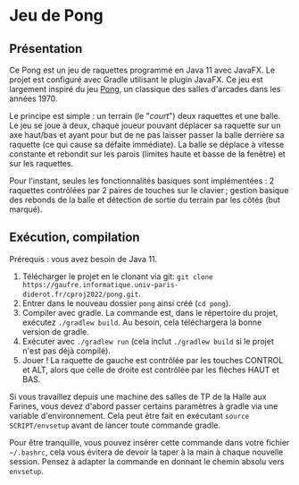 # Jeu de Pong

## Présentation

Ce Pong est un jeu de raquettes programmé en Java 11 avec JavaFX. Le projet est configuré avec Gradle utilisant le plugin JavaFX. Ce jeu est largement inspiré du jeu [Pong](https://fr.wikipedia.org/wiki/Pong), un classique des salles d'arcades dans les années 1970.

Le principe est simple : un terrain (le "*court*") deux raquettes et une balle. Le jeu se joue à deux, chaque joueur pouvant déplacer sa raquette sur un axe haut/bas et ayant pour but de ne pas laisser passer la balle derrière sa raquette (ce qui cause sa défaite immédiate). La balle se déplace à vitesse constante et rebondit sur les parois (limites haute et basse de la fenêtre) et sur les raquettes.

Pour l'instant, seules les fonctionnalités basiques sont implémentées : 2 raquettes contrôlées par 2 paires de touches sur le clavier ; gestion basique des rebonds de la balle et détection de sortie du terrain par les côtés (but marqué).

## Exécution, compilation

Prérequis : vous avez besoin de Java 11.

1. Télécharger le projet en le clonant via git: `git clone https://gaufre.informatique.univ-paris-diderot.fr/cproj2022/pong.git`.
2. Entrer dans le nouveau dossier `pong` ainsi créé (`cd pong`).
3. Compiler avec gradle. La commande est, dans le répertoire du projet, exécutez `./gradlew build`. Au besoin, cela téléchargera la bonne version de gradle.
4. Exécuter avec `./gradlew run` (cela inclut `./gradlew build` si le projet n'est pas déjà compilé).
5. Jouer ! La raquette de gauche est contrôlée par les touches CONTROL et ALT, alors que celle de droite est contrôlée par les flèches HAUT et BAS.

Si vous travaillez depuis une machine des salles de TP de la Halle aux Farines, vous devez d'abord passer certains paramètres à gradle via une variable d'environnement. Cela peut être fait en exécutant `source SCRIPT/envsetup` avant de lancer toute commande gradle.

Pour être tranquille, vous pouvez insérer cette commande dans votre fichier `~/.bashrc`, cela vous évitera de devoir la taper à la main à chaque nouvelle session. Pensez à adapter la commande en donnant le chemin absolu vers `envsetup`.